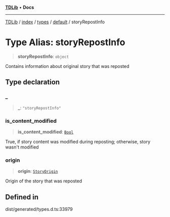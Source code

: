 [**TDLib**](../../../../../../README.md) • **Docs**

***

[TDLib](../../../../../../modules.md) / [index](../../../../../README.md) / [types](../../../README.md) / [default](../README.md) / storyRepostInfo

# Type Alias: storyRepostInfo

> **storyRepostInfo**: `object`

Contains information about original story that was reposted

## Type declaration

### \_

> **\_**: `"storyRepostInfo"`

### is\_content\_modified

> **is\_content\_modified**: [`Bool`](Bool.md)

True, if story content was modified during reposting; otherwise, story wasn't modified

### origin

> **origin**: [`StoryOrigin`](StoryOrigin.md)

Origin of the story that was reposted

## Defined in

dist/generated/types.d.ts:33979
